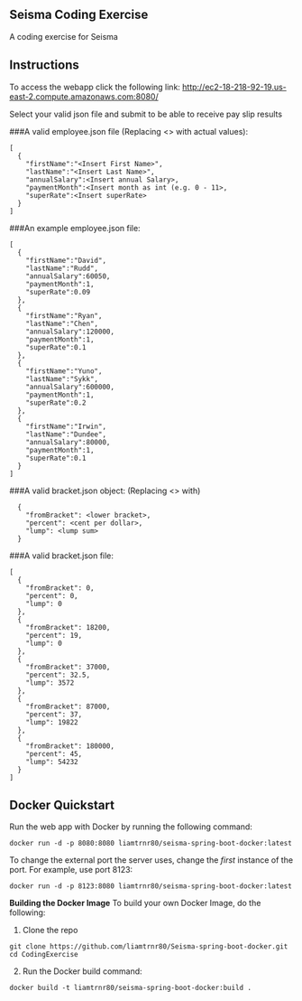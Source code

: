## Seisma Coding Exercise
A coding exercise for Seisma

## Instructions
To access the webapp click the following link:
http://ec2-18-218-92-19.us-east-2.compute.amazonaws.com:8080/ <br>

Select your valid json file and submit to be able to receive pay slip results

###A valid employee.json file (Replacing <> with actual values):
```
[
  {
    "firstName":"<Insert First Name>",
    "lastName":"<Insert Last Name>",
    "annualSalary":<Insert annual Salary>,
    "paymentMonth":<Insert month as int (e.g. 0 - 11>,
    "superRate":<Insert superRate>
  }
]

```

###An example employee.json file:
```
[
  {
    "firstName":"David",
    "lastName":"Rudd",
    "annualSalary":60050,
    "paymentMonth":1,
    "superRate":0.09
  },
  {
    "firstName":"Ryan",
    "lastName":"Chen",
    "annualSalary":120000,
    "paymentMonth":1,
    "superRate":0.1
  },
  {
    "firstName":"Yuno",
    "lastName":"Sykk",
    "annualSalary":600000,
    "paymentMonth":1,
    "superRate":0.2
  },
  {
    "firstName":"Irwin",
    "lastName":"Dundee",
    "annualSalary":80000,
    "paymentMonth":1,
    "superRate":0.1
  }
]

```
###A valid bracket.json object:
(Replacing <> with)
```
  {
    "fromBracket": <lower bracket>,
    "percent": <cent per dollar>,
    "lump": <lump sum>
  }
```


###A valid bracket.json file:
```
[
  {
    "fromBracket": 0,
    "percent": 0,
    "lump": 0
  },
  {
    "fromBracket": 18200,
    "percent": 19,
    "lump": 0
  },
  {
    "fromBracket": 37000,
    "percent": 32.5,
    "lump": 3572
  },
  {
    "fromBracket": 87000,
    "percent": 37,
    "lump": 19822
  },
  {
    "fromBracket": 180000,
    "percent": 45,
    "lump": 54232
  }
]
```

## Docker Quickstart
Run the web app with Docker by running the following command:
```
docker run -d -p 8080:8080 liamtrnr80/seisma-spring-boot-docker:latest
```
To change the external port the server uses, change the *first* instance of the port. For example, use port 8123:
```
docker run -d -p 8123:8080 liamtrnr80/seisma-spring-boot-docker:latest
```
**Building the Docker Image**
To build your own Docker Image, do the following:
1. Clone the repo
```
git clone https://github.com/liamtrnr80/Seisma-spring-boot-docker.git
cd CodingExercise
```
2. Run the Docker build command:
```
docker build -t liamtrnr80/seisma-spring-boot-docker:build .
```
